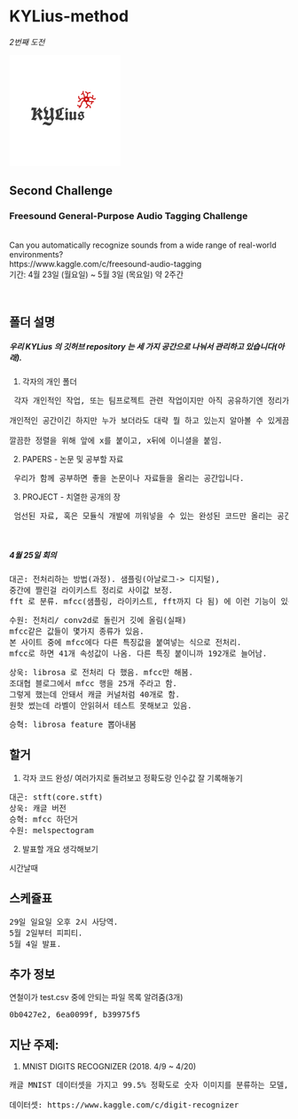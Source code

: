 # KYLius-method
<p><i>2번째 도전</i></p>
<img src="PROJECT1/logo/KYLius_logo4.png">

## Second Challenge
<p>

### Freesound General-Purpose Audio Tagging Challenge
<br>
Can you automatically recognize sounds from a wide range of real-world environments?
<br>
https://www.kaggle.com/c/freesound-audio-tagging
<br>
기간: 4월 23일 (월요일) ~ 5월 3일 (목요일) 약 2주간
</p>
<br>

## 폴더 설명
##### 우리 KYLius 의 깃허브 repository 는 세 가지 공간으로 나눠서 관리하고 있습니다(아래).
1. 각자의 개인 폴더 <br>
<pre> 각자 개인적인 작업, 또는 팀프로젝트 관련 작업이지만 아직 공유하기엔 정리가 덜 된 것들을 모아놓는 공간입니다. <br>
개인적인 공간이긴 하지만 누가 보더라도 대략 뭘 하고 있는지 알아볼 수 있게끔 적절한 주석은 필수!<br>
깔끔한 정렬을 위해 앞에 x를 붙이고, x뒤에 이니셜을 붙임. </pre>
2. PAPERS - 논문 및 공부할 자료 <br>
<pre> 우리가 함께 공부하면 좋을 논문이나 자료들을 올리는 공간입니다. </pre>
3. PROJECT - 치열한 공개의 장 <br>
<pre> 엄선된 자료, 혹은 모듈식 개발에 끼워넣을 수 있는 완성된 코드만 올리는 공간입니다. </pre>
<br>

##### 4월 25일 회의
<pre>
대곤: 전처리하는 방법(과정). 샘플링(아날로그-> 디지털),
중간에 짤린걸 라이키스트 정리로 사이값 보정.
fft 로 분류. mfcc(샘플링, 라이키스트, fft까지 다 됨) 에 이런 기능이 있음.
</pre>

<pre>
수원: 전처리/ conv2d로 돌린거 깃에 올림(실패)
mfcc같은 값들이 몇가지 종류가 있음.
본 사이트 중에 mfcc에다 다른 특징값을 붙여넣는 식으로 전처리.
mfcc로 하면 41개 속성값이 나옴. 다른 특징 붙이니까 192개로 늘어남.
</pre>

<pre>
상욱: librosa 로 전처리 다 했음. mfcc만 해봄.
조대협 블로그에서 mfcc 행을 25개 주라고 함.
그렇게 했는데 안돼서 캐글 커널처럼 40개로 함.
원핫 썼는데 라벨이 안읽혀서 테스트 못해보고 있음.
</pre>

<pre>
승혁: librosa feature 뽑아내봄
</pre>

## 할거
1. 각자 코드 완성/ 여러가지로 돌려보고 정확도랑 인수값 잘 기록해놓기
<pre>
대곤: stft(core.stft)
상욱: 캐글 버전
승혁: mfcc 하던거
수원: melspectogram
</pre>

2. 발표할 개요 생각해보기
<pre>
시간날때
</pre>


## 스케쥴표
<pre>
29일 일요일 오후 2시 사당역.
5월 2일부터 피피티.
5월 4일 발표.
</pre>

## 추가 정보
연철이가 test.csv 중에 안되는 파일 목록 알려줌(3개)
<pre>
0b0427e2, 6ea0099f, b39975f5
</pre>

## 지난 주제: 
1. MNIST DIGITS RECOGNIZER (2018. 4/9 ~ 4/20)
<pre>
캐글 MNIST 데이터셋을 가지고 99.5% 정확도로 숫자 이미지를 분류하는 모델, 프로그램을 만듬(Tensorflow, CNN 활용). <br>
데이터셋: https://www.kaggle.com/c/digit-recognizer
</pre>
